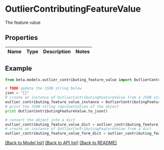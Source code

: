 # OutlierContributingFeatureValue

The feature value

## Properties
Name | Type | Description | Notes
------------ | ------------- | ------------- | -------------

## Example

```python
from beta.models.outlier_contributing_feature_value import OutlierContributingFeatureValue

# TODO update the JSON string below
json = "{}"
# create an instance of OutlierContributingFeatureValue from a JSON string
outlier_contributing_feature_value_instance = OutlierContributingFeatureValue.from_json(json)
# print the JSON string representation of the object
print OutlierContributingFeatureValue.to_json()

# convert the object into a dict
outlier_contributing_feature_value_dict = outlier_contributing_feature_value_instance.to_dict()
# create an instance of OutlierContributingFeatureValue from a dict
outlier_contributing_feature_value_form_dict = outlier_contributing_feature_value.from_dict(outlier_contributing_feature_value_dict)
```
[[Back to Model list]](../README.md#documentation-for-models) [[Back to API list]](../README.md#documentation-for-api-endpoints) [[Back to README]](../README.md)


